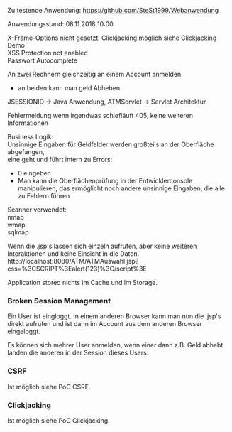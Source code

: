 Zu testende Anwendung:
https://github.com/SteSt1999/Webanwendung

Anwendungsstand: 08.11.2018 10:00  

X-Frame-Options nicht gesetzt. Clickjacking möglich siehe Clickjacking Demo  
XSS Protection not enabled  
Passwort Autocomplete  

An zwei Rechnern gleichzeitig an einem Account anmelden  
* an beiden kann man geld Abheben  

JSESSIONID -> Java Anwendung, 
ATMServlet -> Servlet Architektur  

Fehlermeldung wenn irgendwas schiefläuft 405, keine weiteren Informationen  


Business Logik:  
Unsinnige Eingaben für Geldfelder werden großteils an der Oberfläche abgefangen,  
eine geht und führt intern zu Errors:  
- 0 eingeben  
- Man kann die Oberflächenprüfung in der Entwicklerconsole manipulieren, das ermöglicht noch andere unsinnige Eingaben, die alle zu Fehlern führen


Scanner verwendet:  
nmap  
wmap  
sqlmap  

Wenn die .jsp's lassen sich einzeln aufrufen, aber keine weiteren Interaktionen und keine Einsicht in die Daten.
http://localhost:8080/ATM/ATMAuswahl.jsp?css=%3CSCRIPT%3Ealert(123)%3C/script%3E

Application stored nichts im Cache und im Storage.


### Broken Session Management
Ein User ist eingloggt.
In einem anderen Browser kann man nun die .jsp's direkt aufrufen und ist dann im Account aus dem anderen Browser eingeloggt.

Es können sich mehrer User anmelden, wenn einer dann z.B. Geld abhebt landen die anderen in der Session dieses Users.

### CSRF
Ist möglich siehe PoC CSRF.

### Clickjacking
Ist möglich siehe PoC Clickjacking.


